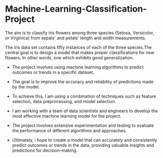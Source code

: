 # Machine-Learning-Classification-Project

The aim is to classify iris flowers among three species (Setosa, Versicolor, or Virginica) from sepals' and petals' length and width measurements.

The iris data set contains fifty instances of each of the three species.The central goal is to design a model that makes proper classifications for new flowers. In other words, one which exhibits good generalization.

* The project involves using machine learning algorithms to predict outcomes or trends in a specific dataset.

* The goal is to improve the accuracy and reliability of predictions made by the model.

* To achieve this, I am using a combination of techniques such as feature selection, data preprocessing, and model selection.

* I am working with a team of data scientists and engineers to develop the most effective machine learning model for the project.

* The project involves extensive experimentation and testing to evaluate the performance of different algorithms and approaches.

* Ultimately, i hope to create a model that can accurately and consistently predict outcomes or trends in the data, providing valuable insights and predictions for decision-making.
